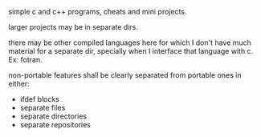 simple c and c++ programs, cheats and mini projects.

larger projects may be in separate dirs.

there may be other compiled languages here for which I don't
have much material for a separate dir, specially when I interface
that language with c. Ex: fotran.

non-portable features shall be clearly separated from portable ones
in either:

- ifdef blocks
- separate files
- separate directories
- separate repositories
